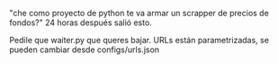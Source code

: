 "che como proyecto de python te va armar un scrapper de precios de fondos?"
24 horas después salió esto.

Pedile que waiter.py que queres bajar.
URLs están parametrizadas, se pueden cambiar desde configs/urls.json